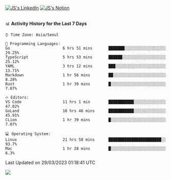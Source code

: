 
[![JS's LinkedIn](https://img.shields.io/badge/LinkedIn-blue?style=for-the-badge&logo=linkedin)](https://www.linkedin.com/in/jaeseung-lee-5a2a32139/) 
[![JS's Notion](https://img.shields.io/badge/Notion-black?style=for-the-badge&logo=notion)](https://bit.ly/ljswiki1) <br><br>
<!-- ![JS's GitHub stats](https://github-readme-stats-lemon-five.vercel.app/api?username=tkxkd0159&hide=contribs,prs,stars,issues&show_icons=true&theme=react&include_all_commits=true)   -->
<!-- ![Top Langs](https://github-readme-stats-lemon-five.vercel.app/api/top-langs/?username=tkxkd0159&layout=compact&hide=jupyter%20notebook,scss,html,css&langs_count=10)  -->


<!--START_SECTION:waka-->
📊 **Activity History for the Last 7 Days** 

```text
⌚︎ Time Zone: Asia/Seoul

💬 Programming Languages: 
Go                       6 hrs 51 mins       ███████░░░░░░░░░░░░░░░░░░   29.25% 
TypeScript               5 hrs 53 mins       ██████░░░░░░░░░░░░░░░░░░░   25.12% 
YAML                     3 hrs 12 mins       ███░░░░░░░░░░░░░░░░░░░░░░   13.71% 
Markdown                 1 hr 56 mins        ██░░░░░░░░░░░░░░░░░░░░░░░   8.28% 
Rust                     1 hr 39 mins        █░░░░░░░░░░░░░░░░░░░░░░░░   7.07%

🔥 Editors: 
VS Code                  11 hrs 1 min        ███████████░░░░░░░░░░░░░░   47.02% 
GoLand                   10 hrs 46 mins      ███████████░░░░░░░░░░░░░░   45.91% 
CLion                    1 hr 39 mins        █░░░░░░░░░░░░░░░░░░░░░░░░   7.07%

💻 Operating System: 
Linux                    21 hrs 58 mins      ███████████████████████░░   93.7% 
Mac                      1 hr 28 mins        █░░░░░░░░░░░░░░░░░░░░░░░░   6.3%

```


 Last Updated on 29/03/2023 01:18:41 UTC
<!--END_SECTION:waka-->

<a href="https://github.com/tkxkd0159/dsalgo">
  <img align="center" src="https://github-readme-stats-lemon-five.vercel.app/api/pin/?username=tkxkd0159&repo=dsalgo&theme=react" />
</a>


<!---
- 🔭 I’m currently working on ...
- 🌱 I’m currently learning blockchain and distributed network
- 👯 I’m looking to collaborate on ...
- 🤔 I’m looking for help with ...
- 💬 Ask me about ...
- 📫 How to reach me: ...
- 😄 Pronouns: ...
- ⚡ Fun fact: ...
-->
